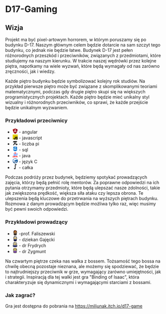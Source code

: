 # D17-Gaming

## Wizja

Projekt ma być pixel-artowym horrorem, w którym poruszamy się po budynku D-17. Naszym głównym celem będzie dotarcie na sam szczyt tego budynku, co jednak nie będzie łatwe. Budynek D-17 jest pełen różnorodnych przeszkód i przeciwników, związanych z przedmiotami, które studiujemy na naszym kierunku. W trakcie naszej wędrówki przez kolejne piętra, napotkamy na wiele wyzwań, które będą wymagały od nas zarówno zręczności, jak i wiedzy.

Każde piętro budynku będzie symbolizować kolejny rok studiów. Na przykład pierwsze piętro może być związane z skomplikowanymi teoriami matematycznymi, podczas gdy drugie piętro skupi się na większych programistycznych projektach. Każde piętro będzie mieć unikalny styl wizualny i różnorodnych przeciwników, co sprawi, że każde przejście będzie unikalnym wyzwaniem.

### Przykładowi przeciwnicy
- ![Angular](./assets/enemies/angular.png) - angular
- ![js](./assets/enemies/js.png) - javascript
- ![pi](./assets/enemies/pi.png) - liczba pi
- ![sql](./assets/enemies/sql.png) - sql
- ![java](./assets/enemies/java.png) - java
- ![c](./assets/enemies/c.png) - język C
- ![integral](./assets/enemies/integral.png) - całka

Podczas podróży przez budynek, będziemy spotykać prowadzących zajęcia, którzy będą pełnić rolę mentorów. Za poprawne odpowiedzi na ich pytania otrzymamy przedmioty, które będą ulepszać nasze zdolności, takie jak zwiększona prędkość, większa siła ataku czy lepsza obrona. Te ulepszenia będą kluczowe do przetrwania na wyższych piętrach budynku. Rozmowa z danym prowadzącym będzie możliwa tylko raz, więc musimy być pewni swoich odpowiedzi.

### Przykładowi prowadzący
- ![falisz](./assets/characters/Falisz.png) -prof. Faliszewski
- ![garek](./assets/characters/Garek.png) - dziekan Gajęcki
- ![Wacek](./assets/characters/Wacek.png) - dr Frydrych
- ![Zygmunt](./assets/characters/Zygmunt.png) - dr Zygmunt

Na czwartym piętrze czeka nas walka z bossem. Tożsamość tego bossa na chwilę obecną pozostaje nieznana, ale możemy się spodziewać, że będzie to najtrudniejszy przeciwnik w grze, wymagający zarówno umiejętności, jak i strategii. Inspiracją dla tej walki jest gra "Binding of Isaac", która charakteryzuje się dynamicznymi i wymagającymi starciami z bossami.

### Jak zagrać?
Gra jest dostępna do pobrania na https://miljunak.itch.io/d17-game
